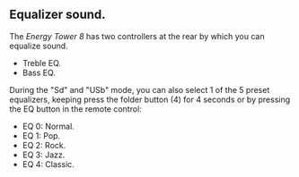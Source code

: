 ## Equalizer sound.

The *Energy Tower 8* has two controllers at the rear by which you can equalize sound.

* Treble EQ.
* Bass EQ.

During the "Sd" and "USb" mode, you can also select 1 of the 5 preset equalizers, keeping press the folder button (4) for 4 seconds or by pressing the EQ button in the remote control:

* EQ 0: Normal.
* EQ 1: Pop.
* EQ 2: Rock.
* EQ 3: Jazz.
* EQ 4: Classic.
